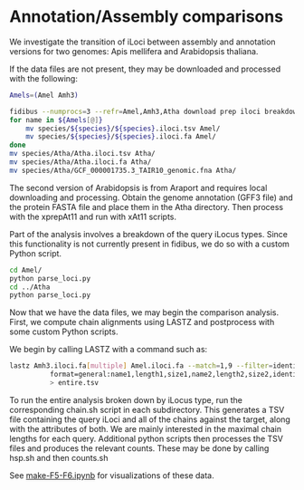 # Annotation/Assembly comparisons

We investigate the transition of iLoci between assembly and annotation versions for two genomes: Apis mellifera and Arabidopsis thaliana. 

If the data files are not present, they may be downloaded and processed with the following:

```bash
Amels=(Amel Amh3)

fidibus --numprocs=3 --refr=Amel,Amh3,Atha download prep iloci breakdown stats
for name in ${Amels[@]}
    mv species/${species}/${species}.iloci.tsv Amel/ 
    mv species/${species}/${species}.iloci.fa Amel/
done
mv species/Atha/Atha.iloci.tsv Atha/
mv species/Atha/Atha.iloci.fa Atha/
mv species/Atha/GCF_000001735.3_TAIR10_genomic.fna Atha/
```
The second version of Arabidopsis is from Araport and requires local downloading and processing. 
Obtain the genome annotation (GFF3 file) and the protein FASTA file and place them in the Atha directory. Then process with the xprepAt11 and run with xAt11 scripts. 

Part of the analysis involves a breakdown of the query iLocus types. Since this functionality is not currently present in fidibus, we do so with a custom Python script.

```bash
cd Amel/
python parse_loci.py
cd ../Atha
python parse_loci.py
```

Now that we have the data files, we may begin the comparison analysis. First, we compute chain alignments using LASTZ and postprocess with some custom 
Python scripts. 

We begin by calling LASTZ with a command such as:
```bash
lastz Amh3.iloci.fa[multiple] Amel.iloci.fa --match=1,9 --filter=identity:95 --chain \
		  format=general:name1,length1,size1,name2,length2,size2,identity,nmatch \
		  > entire.tsv
```
To run the entire analysis broken down by iLocus type, run the corresponding chain.sh script in each subdirectory. 
This generates a TSV file containing the query iLoci and all of the chains against the target, along with the attributes of both. We are mainly interested in the maximal chain lengths for each query. Additional python scripts 
then processes the TSV files and produces the relevant counts. These may be done by calling hsp.sh and then counts.sh

See [make-F5-F6.ipynb](https://github.com/BrendelGroup/iLoci_SLB22NARGB/blob/main/work/notebooks/make-F5-F6.ipynb) for visualizations of these data.
